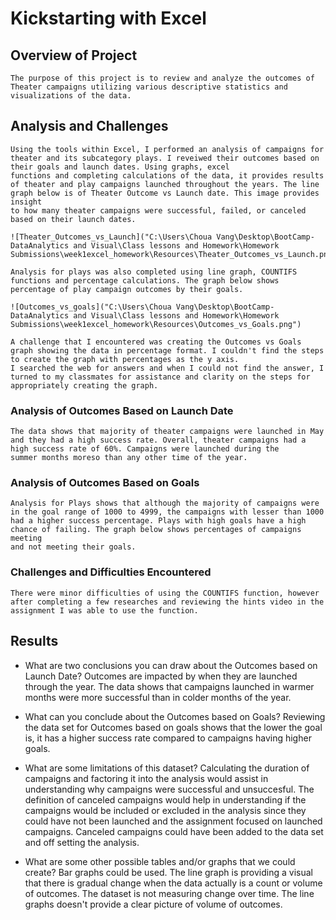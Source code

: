 # Kickstarting with Excel

## Overview of Project
	The purpose of this project is to review and analyze the outcomes of Theater campaigns utilizing various descriptive statistics and visualizations of the data.  

## Analysis and Challenges
	Using the tools within Excel, I performed an analysis of campaigns for theater and its subcategory plays. I reveiwed their outcomes based on their goals and launch dates. Using graphs, excel 
	functions and completing calculations of the data, it provides results of theater and play campaigns launched throughout the years. The line graph below is of Theater Outcome vs Launch date. This image provides insight 
	to how many theater campaigns were successful, failed, or canceled based on their launch dates.  

	![Theater_Outcomes_vs_Launch]("C:\Users\Choua Vang\Desktop\BootCamp-DataAnalytics and Visual\Class lessons and Homework\Homework Submissions\week1excel_homework\Resources\Theater_Outcomes_vs_Launch.png") 

	Analysis for plays was also completed using line graph, COUNTIFS functions and percentage calculations. The graph below shows percentage of play campaign outcomes by their goals. 

	![Outcomes_vs_goals]("C:\Users\Choua Vang\Desktop\BootCamp-DataAnalytics and Visual\Class lessons and Homework\Homework Submissions\week1excel_homework\Resources\Outcomes_vs_Goals.png")

	A challenge that I encountered was creating the Outcomes vs Goals graph showing the data in percentage format. I couldn't find the steps to create the graph with percentages as the y axis.   
	I searched the web for answers and when I could not find the answer, I turned to my classmates for assistance and clarity on the steps for appropriately creating the graph. 


### Analysis of Outcomes Based on Launch Date 	
	The data shows that majority of theater campaigns were launched in May and they had a high success rate. Overall, theater campaigns had a high success rate of 60%. Campaigns were launched during the 
	summer months moreso than any other time of the year.     

### Analysis of Outcomes Based on Goals
	Analysis for Plays shows that although the majority of campaigns were in the goal range of 1000 to 4999, the campaigns with lesser than 1000
	had a higher success percentage. Plays with high goals have a high chance of failing. The graph below shows percentages of campaigns meeting 
	and not meeting their goals. 

### Challenges and Difficulties Encountered
	There were minor difficulties of using the COUNTIFS function, however after completing a few researches and reviewing the hints video in the assignment I was able to use the function. 
	

## Results

- What are two conclusions you can draw about the Outcomes based on Launch Date?
	Outcomes are impacted by when they are launched through the year. 
	The data shows that campaigns launched in warmer months were more successful than in colder months of the year.  
	
- What can you conclude about the Outcomes based on Goals?
	Reviewing the data set for Outcomes based on goals shows that the lower the goal is, it has a higher success rate compared to campaigns having higher goals. 
	
- What are some limitations of this dataset?
	Calculating the duration of campaigns and factoring it into the analysis would assist in understanding why campaigns were successful and unsuccesful. The definition of
	canceled campaigns would help in understanding if the campaigns would be included or excluded in the analysis since they could have not been launched and the assignment focused on launched campaigns.
	Canceled campaigns could have been added to the data set and off setting the analysis.  	

- What are some other possible tables and/or graphs that we could create?
	Bar graphs could be used. The line graph is providing a visual that there is gradual change when the data actually is 
	a count or volume of outcomes. The dataset is not measuring change over time. The line graphs doesn't provide a clear picture of volume of outcomes.  
	